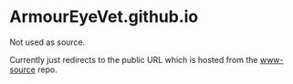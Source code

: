 # ArmourEyeVet.github.io

Not used as source.

Currently just redirects to the public URL which is hosted from the [www-source](https://github.com/ArmourEyeVet/www-source) repo.
